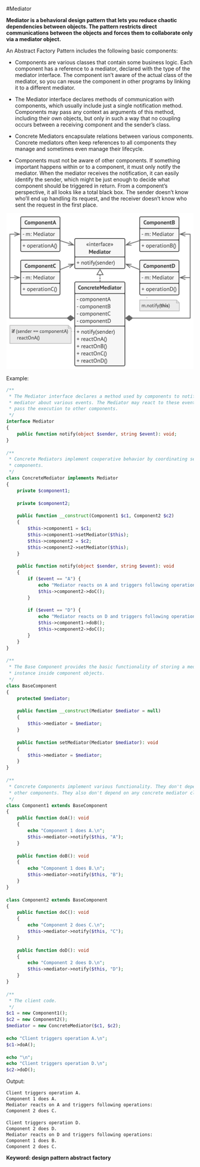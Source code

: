#Mediator

**Mediator is a behavioral design pattern that lets you reduce chaotic dependencies between objects. The pattern restricts direct communications between the objects and forces them to collaborate only via a mediator object.**

An Abstract Factory Pattern includes the following basic components:

- Components are various classes that contain some business logic. Each component has a reference to a mediator, declared with the type of the mediator interface. The component isn’t aware of the actual class of the mediator, so you can reuse the component in other programs by linking it to a different mediator.

- The Mediator interface declares methods of communication with components, which usually include just a single notification method. Components may pass any context as arguments of this method, including their own objects, but only in such a way that no coupling occurs between a receiving component and the sender’s class.

- Concrete Mediators encapsulate relations between various components. Concrete mediators often keep references to all components they manage and sometimes even manage their lifecycle.

- Components must not be aware of other components. If something important happens within or to a component, it must only notify the mediator. When the mediator receives the notification, it can easily identify the sender, which might be just enough to decide what component should be triggered in return. From a component’s perspective, it all looks like a total black box. The sender doesn’t know who’ll end up handling its request, and the receiver doesn’t know who sent the request in the first place.
  
![Alt text](../../../basic/images/design-patterns/behavioral-design-patterns/mediator-structure.png?raw=true "Abstract Factory Pattern Structure")

Example:
```php
/**
 * The Mediator interface declares a method used by components to notify the
 * mediator about various events. The Mediator may react to these events and
 * pass the execution to other components.
 */
interface Mediator
{
    public function notify(object $sender, string $event): void;
}

/**
 * Concrete Mediators implement cooperative behavior by coordinating several
 * components.
 */
class ConcreteMediator implements Mediator
{
    private $component1;

    private $component2;

    public function __construct(Component1 $c1, Component2 $c2)
    {
        $this->component1 = $c1;
        $this->component1->setMediator($this);
        $this->component2 = $c2;
        $this->component2->setMediator($this);
    }

    public function notify(object $sender, string $event): void
    {
        if ($event == "A") {
            echo "Mediator reacts on A and triggers following operations:\n";
            $this->component2->doC();
        }

        if ($event == "D") {
            echo "Mediator reacts on D and triggers following operations:\n";
            $this->component1->doB();
            $this->component2->doC();
        }
    }
}

/**
 * The Base Component provides the basic functionality of storing a mediator's
 * instance inside component objects.
 */
class BaseComponent
{
    protected $mediator;

    public function __construct(Mediator $mediator = null)
    {
        $this->mediator = $mediator;
    }

    public function setMediator(Mediator $mediator): void
    {
        $this->mediator = $mediator;
    }
}

/**
 * Concrete Components implement various functionality. They don't depend on
 * other components. They also don't depend on any concrete mediator classes.
 */
class Component1 extends BaseComponent
{
    public function doA(): void
    {
        echo "Component 1 does A.\n";
        $this->mediator->notify($this, "A");
    }

    public function doB(): void
    {
        echo "Component 1 does B.\n";
        $this->mediator->notify($this, "B");
    }
}

class Component2 extends BaseComponent
{
    public function doC(): void
    {
        echo "Component 2 does C.\n";
        $this->mediator->notify($this, "C");
    }

    public function doD(): void
    {
        echo "Component 2 does D.\n";
        $this->mediator->notify($this, "D");
    }
}

/**
 * The client code.
 */
$c1 = new Component1();
$c2 = new Component2();
$mediator = new ConcreteMediator($c1, $c2);

echo "Client triggers operation A.\n";
$c1->doA();

echo "\n";
echo "Client triggers operation D.\n";
$c2->doD();
```
Output:

    Client triggers operation A.
    Component 1 does A.
    Mediator reacts on A and triggers following operations:
    Component 2 does C.
    
    Client triggers operation D.
    Component 2 does D.
    Mediator reacts on D and triggers following operations:
    Component 1 does B.
    Component 2 does C.
    
**Keyword: design pattern abstract factory**